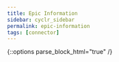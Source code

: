 ```yaml
---
title: Epic Information
sidebar: cyclr_sidebar
permalink: epic-information
tags: [connector]
---
```

{::options parse_block_html="true" /}
